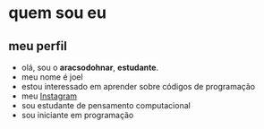 # quem sou eu
## meu perfil
- olá, sou o **aracsodohnar**, **estudante**.
- meu nome é joel
- estou interessado em aprender sobre códigos de programação
- meu [Instagram](instagram.com/joelhenrique.santos223344)
- sou estudante de pensamento computacional
- sou iniciante em programação
<!---
aracsodohnar/aracsodohnar is a ✨ special ✨ repository because its `README.md` (this file) appears on your GitHub profile.
You can click the Preview link to take a look at your changes.
--->

